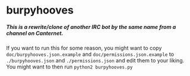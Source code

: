 burpyhooves
================

##### This is a rewrite/clone of another IRC bot by the same name from a channel on Canternet.

If you want to run this for some reason, you might want to copy `doc/burpyhooves.json.example` and `doc/permissions.json.example` to `./burpyhooves.json` and `./permissions.json` and edit them to your liking.
You might want to then run `python2 burpyhooves.py`
